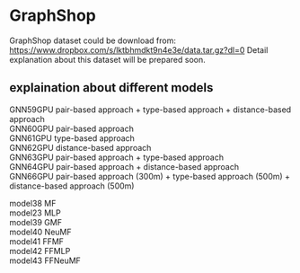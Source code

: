 # GraphShop
GraphShop dataset could be download from: https://www.dropbox.com/s/lktbhmdkt9n4e3e/data.tar.gz?dl=0
Detail explanation about this dataset will be prepared soon.

## explaination about different models 
GNN59GPU pair-based approach + type-based approach + distance-based approach  
GNN60GPU pair-based approach  
GNN61GPU type-based approach  
GNN62GPU distance-based approach  
GNN63GPU pair-based approach + type-based approach  
GNN64GPU pair-based approach + distance-based approach  
GNN66GPU pair-based approach (300m) + type-based approach (500m) + distance-based approach (500m)  

model38 MF  
model23 MLP  
model39 GMF  
model40 NeuMF  
model41 FFMF  
model42 FFMLP  
model43 FFNeuMF 

